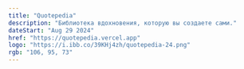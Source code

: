```yaml
---
title: "Quotepedia"
description: "Библиотека вдохновения, которую вы создаете сами."
dateStart: "Aug 29 2024"
href: "https://quotepedia.vercel.app"
logo: "https://i.ibb.co/39KHj4zh/quotepedia-24.png"
rgb: "106, 95, 73"
---
```

